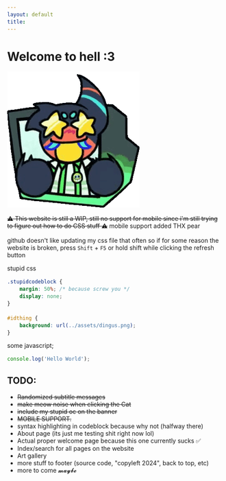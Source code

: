 ```yaml
---
layout: default
title: 
---
```


# Welcome to hell :3



<img src="assets/gregoriah/excited.gif" class="centered resized">

~~⚠ This website is still a WIP, still no support for mobile since i'm still trying to figure out how to do CSS stuff ⚠~~ mobile support added THX pear <br> <br>
github doesn't like updating my css file that often so if for some reason the website is broken, press `Shift` + `F5` or hold shift while clicking the refresh button


stupid css
```css
.stupidcodeblock {
    margin: 50%; /* because screw you */
    display: none;
}

#idthing {
    background: url(../assets/dingus.png);
}
```

some javascript;
```js
console.log('Hello World');
```

## TODO: 
- ~~Randomized subtitle messages~~
- ~~make meow noise when clicking the Cat~~
- ~~include my stupid oc on the banner~~
- ~~MOBILE SUPPORT.~~
- syntax highlighting in codeblock because why not (halfway there)
- About page (its just me testing shit right now lol)
- Actual proper welcome page because this one currently sucks ✅
- Index/search for all pages on the website 
- Art gallery
- more stuff to footer (source code, "copyleft 2024", back to top, etc)
- more to come 𝓶𝓪𝔂𝓫𝓮
